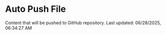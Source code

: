 # Auto Push File

Content that will be pushed to GitHub repository.
Last updated: 06/28/2025, 06:34:27 AM